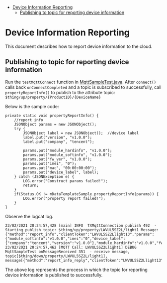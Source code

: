* [Device Information Reporting](#Device-Information-Reporting)
  * [Publishing to topic for reporting device information](#Publishing-to-topic-for-reporting-device-information)

# Device Information Reporting

This document describes how to report device information to the cloud.

## Publishing to topic for reporting device information 

Run the `testMqttConnect` function in [MqttSampleTest.java](../src/test/java/com/tencent/iot/explorer/device/java/core/mqtt/MqttSampleTest.java). After `connect()` calls back `onConnectCompleted` and a topic is subscribed to successfully, call `propertyReportInfo()` to publish to the attribute topic:
`$thing/up/property/{ProductID}/{DeviceName}` 

Below is the sample code:
```
private static void propertyReportInfo() {
    //report info
    JSONObject params = new JSONObject();
    try {
        JSONObject label = new JSONObject();  //device label
        label.put("version", "v1.0.0");
        label.put("company", "tencent");
    
        params.put("module_hardinfo", "v1.0.0");
        params.put("module_softinfo", "v1.0.0");
        params.put("fw_ver", "v1.0.0");
        params.put("imei", "0");
        params.put("mac", "00:00:00:00");
        params.put("device_label", label);
    } catch (JSONException e) {
        LOG.error("Construct params failed!");
        return;
    }
    if(Status.OK != mDataTemplateSample.propertyReportInfo(params)) {
        LOG.error("property report failed!");
    } 
}
```

Observe the logcat log.
```
23/02/2021 20:24:57,428 [main] INFO  TXMqttConnection publish 492  - Starting publish topic: $thing/up/property/LWVUL5SZ2L/light1 Message: {"method":"report_info","clientToken":"LWVUL5SZ2Llight13","params":{"module_softinfo":"v1.0.0","imei":"0","device_label":{"company":"tencent","version":"v1.0.0"},"module_hardinfo":"v1.0.0","fw_ver":"v1.0.0","mac":"00:00:00:00"}}
23/02/2021 20:24:57,462 [MQTT Call: LWVUL5SZ2Llight1] DEBUG MqttSampleTest onMessageReceived 351  - receive message, topic[$thing/down/property/LWVUL5SZ2L/light1], message[{"method":"report_info_reply","clientToken":"LWVUL5SZ2Llight13","code":0,"status":"success"}]
```
The above log represents the process in which the topic for reporting device information is published to successfully.

